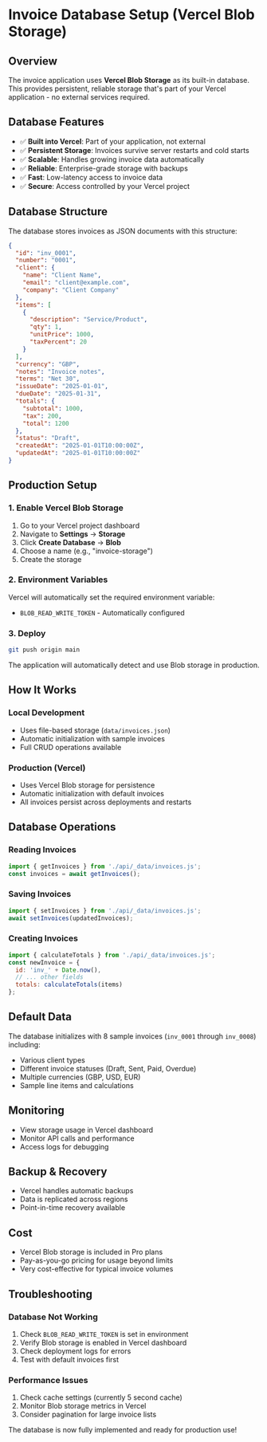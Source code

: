 # Invoice Database Setup (Vercel Blob Storage)

## Overview
The invoice application uses **Vercel Blob Storage** as its built-in database. This provides persistent, reliable storage that's part of your Vercel application - no external services required.

## Database Features
- ✅ **Built into Vercel**: Part of your application, not external
- ✅ **Persistent Storage**: Invoices survive server restarts and cold starts
- ✅ **Scalable**: Handles growing invoice data automatically  
- ✅ **Reliable**: Enterprise-grade storage with backups
- ✅ **Fast**: Low-latency access to invoice data
- ✅ **Secure**: Access controlled by your Vercel project

## Database Structure
The database stores invoices as JSON documents with this structure:

```json
{
  "id": "inv_0001",
  "number": "0001", 
  "client": {
    "name": "Client Name",
    "email": "client@example.com",
    "company": "Client Company"
  },
  "items": [
    {
      "description": "Service/Product",
      "qty": 1,
      "unitPrice": 1000,
      "taxPercent": 20
    }
  ],
  "currency": "GBP",
  "notes": "Invoice notes",
  "terms": "Net 30",
  "issueDate": "2025-01-01",
  "dueDate": "2025-01-31", 
  "totals": {
    "subtotal": 1000,
    "tax": 200,
    "total": 1200
  },
  "status": "Draft",
  "createdAt": "2025-01-01T10:00:00Z",
  "updatedAt": "2025-01-01T10:00:00Z"
}
```

## Production Setup

### 1. Enable Vercel Blob Storage
1. Go to your Vercel project dashboard
2. Navigate to **Settings** → **Storage**
3. Click **Create Database** → **Blob**
4. Choose a name (e.g., "invoice-storage")
5. Create the storage

### 2. Environment Variables
Vercel will automatically set the required environment variable:
- `BLOB_READ_WRITE_TOKEN` - Automatically configured

### 3. Deploy
```bash
git push origin main
```
The application will automatically detect and use Blob storage in production.

## How It Works

### Local Development
- Uses file-based storage (`data/invoices.json`)
- Automatic initialization with sample invoices
- Full CRUD operations available

### Production (Vercel)
- Uses Vercel Blob storage for persistence
- Automatic initialization with default invoices
- All invoices persist across deployments and restarts

## Database Operations

### Reading Invoices
```javascript
import { getInvoices } from './api/_data/invoices.js';
const invoices = await getInvoices();
```

### Saving Invoices  
```javascript
import { setInvoices } from './api/_data/invoices.js';
await setInvoices(updatedInvoices);
```

### Creating Invoices
```javascript
import { calculateTotals } from './api/_data/invoices.js';
const newInvoice = {
  id: 'inv_' + Date.now(),
  // ... other fields
  totals: calculateTotals(items)
};
```

## Default Data
The database initializes with 8 sample invoices (`inv_0001` through `inv_0008`) including:
- Various client types
- Different invoice statuses (Draft, Sent, Paid, Overdue)
- Multiple currencies (GBP, USD, EUR)
- Sample line items and calculations

## Monitoring
- View storage usage in Vercel dashboard
- Monitor API calls and performance
- Access logs for debugging

## Backup & Recovery
- Vercel handles automatic backups
- Data is replicated across regions
- Point-in-time recovery available

## Cost
- Vercel Blob storage is included in Pro plans
- Pay-as-you-go pricing for usage beyond limits
- Very cost-effective for typical invoice volumes

## Troubleshooting

### Database Not Working
1. Check `BLOB_READ_WRITE_TOKEN` is set in environment
2. Verify Blob storage is enabled in Vercel dashboard
3. Check deployment logs for errors
4. Test with default invoices first

### Performance Issues
1. Check cache settings (currently 5 second cache)
2. Monitor Blob storage metrics in Vercel
3. Consider pagination for large invoice lists

The database is now fully implemented and ready for production use!